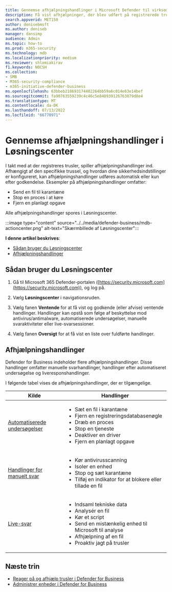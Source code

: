 ```yaml
---
title: Gennemse afhjælpningshandlinger i Microsoft Defender til virksomheder
description: Få vist afhjælpninger, der blev udført på registrerede trusler med Defender for Business. Du kan få vist handlinger i Løsningscenter på Microsoft 365 Defender-portalen.
search.appverid: MET150
author: denisebmsft
ms.author: deniseb
manager: dansimp
audience: Admin
ms.topic: how-to
ms.prod: m365-security
ms.technology: mdb
ms.localizationpriority: medium
ms.reviewer: shlomiakirav
f1.keywords: NOCSH
ms.collection:
- SMB
- M365-security-compliance
- m365-initiative-defender-business
ms.openlocfilehash: 63bbeb218693174402264bb59a6c014e63e14bef
ms.sourcegitcommit: fa90763559239c4c46c5e848939126763879d8e4
ms.translationtype: MT
ms.contentlocale: da-DK
ms.lasthandoff: 07/13/2022
ms.locfileid: "66770971"
---
```

# <a name="review-remediation-actions-in-the-action-center"></a>Gennemse afhjælpningshandlinger i Løsningscenter

I takt med at der registreres trusler, spiller afhjælpningshandlinger ind. Afhængigt af den specifikke trussel, og hvordan dine sikkerhedsindstillinger er konfigureret, kan afhjælpningshandlinger udføres automatisk eller kun efter godkendelse. Eksempler på afhjælpningshandlinger omfatter: 
- Send en fil til karantæne
- Stop en proces i at køre
- Fjern en planlagt opgave

Alle afhjælpningshandlinger spores i Løsningscenter.

:::image type="content" source="../../media/defender-business/mdb-actioncenter.png" alt-text="Skærmbillede af Løsningscenter":::

**I denne artikel beskrives**:

- [Sådan bruger du Løsningscenter](#how-to-use-the-action-center)
- [Afhjælpningshandlinger](#remediation-actions)


## <a name="how-to-use-the-action-center"></a>Sådan bruger du Løsningscenter

1. Gå til Microsoft 365 Defender-portalen ([https://security.microsoft.com](https://security.microsoft.com)), og log på.

2. Vælg **Løsningscenter** i navigationsruden.

3. Vælg fanen **Ventende** for at få vist og godkende (eller afvise) ventende handlinger. Handlinger kan opstå som følge af beskyttelse mod antivirus/antimalware, automatiserede undersøgelser, manuelle svaraktiviteter eller live-svarsessioner.

4. Vælg fanen **Oversigt** for at få vist en liste over fuldførte handlinger.

## <a name="remediation-actions"></a>Afhjælpningshandlinger

Defender for Business indeholder flere afhjælpningshandlinger. Disse handlinger omfatter manuelle svarhandlinger, handlinger efter automatiseret undersøgelse og liveresponshandlinger.

I følgende tabel vises de afhjælpningshandlinger, der er tilgængelige.

| Kilde  | Handlinger  |
|---------|---------|
| [Automatiserede undersøgelser](../defender-endpoint/automated-investigations.md)      |<ul><li>Sæt en fil i karantæne</li><li>Fjern en registreringsdatabasenøgle</li><li>Dræb en proces</li><li>Stop en tjeneste</li><li>Deaktiver en driver</li><li>Fjern en planlagt opgave </li></ul> |
| [Handlinger for manuelt svar](../defender-endpoint/respond-machine-alerts.md)   |<ul><li>Kør antivirusscanning</li><li>Isoler en enhed</li><li>Stop og sæt karantæne</li><li>Tilføj en indikator for at blokere eller tillade en fil</li></ul> |
| [Live-svar](../defender-endpoint/live-response.md)   |<ul><li>Indsaml tekniske data</li><li>Analysér en fil</li><li>Kør et script</li><li>Send en mistænkelig enhed til Microsoft til analyse</li><li>Afhjælpning af en fil </li><li>Proaktiv jagt på trusler</li></ul>|

## <a name="next-steps"></a>Næste trin

- [Reager på og afhjælp trusler i Defender for Business](mdb-respond-mitigate-threats.md)
- [Administrer enheder i Defender for Business](mdb-manage-devices.md)
